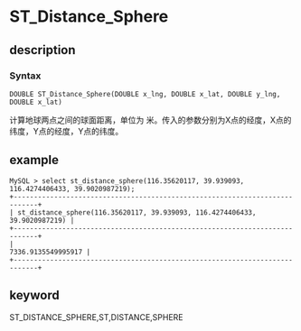 # ST_Distance_Sphere

## description

### Syntax

`DOUBLE ST_Distance_Sphere(DOUBLE x_lng, DOUBLE x_lat, DOUBLE y_lng, DOUBLE x_lat)`

计算地球两点之间的球面距离，单位为 米。传入的参数分别为X点的经度，X点的纬度，Y点的经度，Y点的纬度。

## example

```Plain Text
MySQL > select st_distance_sphere(116.35620117, 39.939093, 116.4274406433, 39.9020987219);
+----------------------------------------------------------------------------+
| st_distance_sphere(116.35620117, 39.939093, 116.4274406433, 39.9020987219) |
+----------------------------------------------------------------------------+
|                                                         7336.9135549995917 |
+----------------------------------------------------------------------------+
```

## keyword

ST_DISTANCE_SPHERE,ST,DISTANCE,SPHERE
